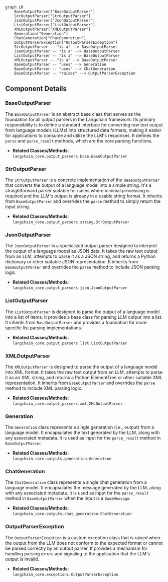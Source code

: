 ```mermaid
graph LR
    BaseOutputParser["BaseOutputParser"]
    StrOutputParser["StrOutputParser"]
    JsonOutputParser["JsonOutputParser"]
    ListOutputParser["ListOutputParser"]
    XMLOutputParser["XMLOutputParser"]
    Generation["Generation"]
    ChatGeneration["ChatGeneration"]
    OutputParserException["OutputParserException"]
    StrOutputParser -- "is a" --> BaseOutputParser
    JsonOutputParser -- "is a" --> BaseOutputParser
    ListOutputParser -- "is a" --> BaseOutputParser
    XMLOutputParser -- "is a" --> BaseOutputParser
    BaseOutputParser -- "uses" --> Generation
    BaseOutputParser -- "uses" --> ChatGeneration
    BaseOutputParser -- "raises" --> OutputParserException
```

## Component Details

### BaseOutputParser
The `BaseOutputParser` is an abstract base class that serves as the foundation for all output parsers in the Langchain framework. Its primary responsibility is to define a standard interface for converting raw text output from language models (LLMs) into structured data formats, making it easier for applications to consume and utilize the LLM's responses. It defines the `parse` and `parse_result` methods, which are the core parsing functions.
- **Related Classes/Methods**: `langchain_core.output_parsers.base.BaseOutputParser`

### StrOutputParser
The `StrOutputParser` is a concrete implementation of the `BaseOutputParser` that converts the output of a language model into a simple string. It's a straightforward parser suitable for cases where minimal processing is required and the LLM's output is already in a usable string format. It inherits from `BaseOutputParser` and overrides the `parse` method to simply return the input string.
- **Related Classes/Methods**: `langchain_core.output_parsers.string.StrOutputParser`

### JsonOutputParser
The `JsonOutputParser` is a specialized output parser designed to interpret the output of a language model as JSON data. It takes the raw text output from an LLM, attempts to parse it as a JSON string, and returns a Python dictionary or other suitable JSON representation. It inherits from `BaseOutputParser` and overrides the `parse` method to include JSON parsing logic.
- **Related Classes/Methods**: `langchain_core.output_parsers.json.JsonOutputParser`

### ListOutputParser
The `ListOutputParser` is designed to parse the output of a language model into a list of items. It provides a base class for parsing LLM output into a list. It inherits from `BaseOutputParser` and provides a foundation for more specific list parsing implementations.
- **Related Classes/Methods**: `langchain_core.output_parsers.list.ListOutputParser`

### XMLOutputParser
The `XMLOutputParser` is designed to parse the output of a language model into XML format. It takes the raw text output from an LLM, attempts to parse it as an XML string, and returns a Python ElementTree or other suitable XML representation. It inherits from `BaseOutputParser` and overrides the `parse` method to include XML parsing logic.
- **Related Classes/Methods**: `langchain_core.output_parsers.xml.XMLOutputParser`

### Generation
The `Generation` class represents a single generation (i.e., output) from a language model. It encapsulates the text generated by the LLM, along with any associated metadata. It is used as input for the `parse_result` method in `BaseOutputParser`.
- **Related Classes/Methods**: `langchain_core.outputs.generation.Generation`

### ChatGeneration
The `ChatGeneration` class represents a single chat generation from a language model. It encapsulates the message generated by the LLM, along with any associated metadata. It is used as input for the `parse_result` method in `BaseOutputParser` when the input is a `BaseMessage`.
- **Related Classes/Methods**: `langchain_core.outputs.chat_generation.ChatGeneration`

### OutputParserException
The `OutputParserException` is a custom exception class that is raised when the output from the LLM does not conform to the expected format or cannot be parsed correctly by an output parser. It provides a mechanism for handling parsing errors and signaling to the application that the LLM's output is invalid.
- **Related Classes/Methods**: `langchain_core.exceptions.OutputParserException`
